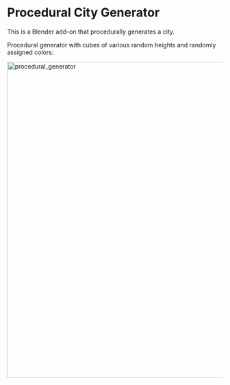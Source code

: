 # Procedural City Generator
This is a Blender add-on that procedurally generates a city.

Procedural generator with cubes of various random heights and randomly assigned colors:

<img width="737" alt="procedural_generator" src="https://github.com/user-attachments/assets/dd6e2f3f-6a20-4e4b-bd1b-0b24e5759931">
